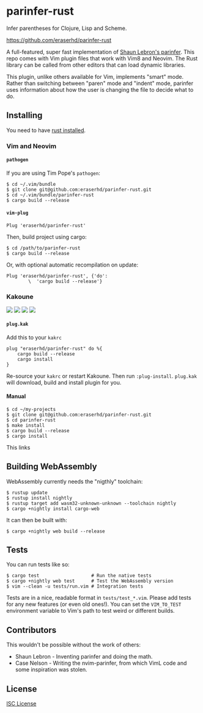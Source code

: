 # parinfer-rust

Infer parentheses for Clojure, Lisp and Scheme.

https://github.com/eraserhd/parinfer-rust

A full-featured, super fast implementation of [Shaun Lebron's parinfer].  This
repo comes with Vim plugin files that work with Vim8 and Neovim.  The Rust
library can be called from other editors that can load dynamic libraries.

This plugin, unlike others available for Vim, implements "smart" mode.  Rather
than switching between "paren" mode and "indent" mode, parinfer uses
information about how the user is changing the file to decide what to do.

[Shaun Lebron's parinfer]: https://shaunlebron.github.io/parinfer/

## Installing

You need to have [rust installed](https://www.rust-lang.org/en-US/install.html).

### Vim and Neovim

#### `pathogen`

If you are using Tim Pope's `pathogen`:

    $ cd ~/.vim/bundle
    $ git clone git@github.com:eraserhd/parinfer-rust.git
    $ cd ~/.vim/bundle/parinfer-rust
    $ cargo build --release

#### `vim-plug`

```viml
Plug 'eraserhd/parinfer-rust'
```

Then, build project using cargo:

    $ cd /path/to/parinfer-rust
    $ cargo build --release

Or, with optional automatic recompilation on update:

```viml
Plug 'eraserhd/parinfer-rust', {'do':
        \  'cargo build --release'}
```

### Kakoune

<a href="https://asciinema.org/a/iMxZ19c4caRQ3rdc17yzYnfYd" target="_blank"><img src="https://asciinema.org/a/iMxZ19c4caRQ3rdc17yzYnfYd.svg" /></a>
<a href="https://asciinema.org/a/SeGdvzwiimphYaMDL4YNyP84F" target="_blank"><img src="https://asciinema.org/a/SeGdvzwiimphYaMDL4YNyP84F.svg" /></a>
<a href="https://asciinema.org/a/6U5weRwpisGFsqNwoL4bFLpyB" target="_blank"><img src="https://asciinema.org/a/6U5weRwpisGFsqNwoL4bFLpyB.svg" /></a>
<a href="https://asciinema.org/a/QrZ06KsfxOBNMD8DUt7u6bbgD" target="_blank"><img src="https://asciinema.org/a/QrZ06KsfxOBNMD8DUt7u6bbgD.svg" /></a>

#### `plug.kak`

Add this to your `kakrc`
```kak
plug "eraserhd/parinfer-rust" do %{
    cargo build --release
    cargo install
}
```
Re-source your `kakrc` or restart Kakoune. Then run `:plug-install`. `plug.kak` will download, build and install plugin for you.

#### Manual

    $ cd ~/my-projects
    $ git clone git@github.com:eraserhd/parinfer-rust.git
    $ cd parinfer-rust
    $ make install
    $ cargo build --release
    $ cargo install

This links

## Building WebAssembly

WebAssembly currently needs the "nigthly" toolchain:

    $ rustup update
    $ rustup install nightly
    $ rustup target add wasm32-unknown-unknown --toolchain nightly
    $ cargo +nightly install cargo-web

It can then be built with:

    $ cargo +nightly web build --release

## Tests

You can run tests like so:

    $ cargo test                   # Run the native tests
    $ cargo +nightly web test      # Test the WebAssembly version
    $ vim --clean -u tests/run.vim # Integration tests

Tests are in a nice, readable format in `tests/test_*.vim`.  Please add tests
for any new features (or even old ones!).  You can set the `VIM_TO_TEST`
environment variable to Vim's path to test weird or different builds.

## Contributors

This wouldn't be possible without the work of others:

* Shaun Lebron - Inventing parinfer and doing the math.
* Case Nelson - Writing the nvim-parinfer, from which VimL code and some
  inspiration  was stolen.

## License

[ISC License](LICENSE.md)
